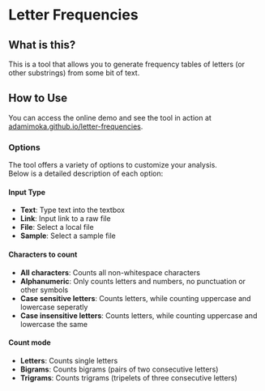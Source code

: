 # Letter Frequencies

## What is this?

This is a tool that allows you to generate frequency tables of letters (or other substrings) from some bit of text.

## How to Use

You can access the online demo and see the tool in action at [adamimoka.github.io/letter-frequencies](https://adamimoka.github.io/letter-frequencies/).
### Options
The tool offers a variety of options to customize your analysis.
\
Below is a detailed description of each option:

#### Input Type
* **Text**: Type text into the textbox
* **Link**: Input link to a raw file
* **File**: Select a local file 
* **Sample**: Select a sample file
#### Characters to count
* **All characters**: Counts all non-whitespace characters
* **Alphanumeric**: Only counts letters and numbers, no punctuation or other symbols
* **Case sensitive letters**: Counts letters, while counting uppercase and lowercase seperatly
* **Case insensitive letters**: Counts letters, while counting uppercase and lowercase the same
#### Count mode
* **Letters**: Counts single letters
* **Bigrams**: Counts bigrams (pairs of two consecutive letters)
* **Trigrams**: Counts trigrams (tripelets of three consecutive letters)
